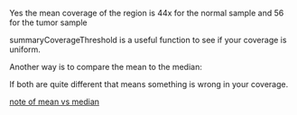 Yes the mean coverage of the region is 44x for the normal sample and 56 for the tumor sample  

summaryCoverageThreshold is a useful function to see if your coverage is uniform.
 
Another way is to compare the mean to the median:  

If both are quite different that means something is wrong in your coverage.

[note of mean vs median](notes/_DOC2.md)
